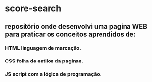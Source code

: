 # score-search
## repositório onde desenvolvi uma pagina WEB para praticar os conceitos aprendidos de: 
### HTML linguagem de marcação.
### CSS folha de estilos da paginas.
### JS script com a lógica de programação.

